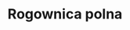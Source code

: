 ---
title: 'Rogownica polna'
latina: '(Cerastium arvense)'
pubDate: 'Jun 01 2025'
mainImage: 'rogownica_polna_wqrt07'
level1: 'rośliny naczyniowe'
level2: 'goździkowce'
level3: 'goździkowate'
level4: 'rogownica'
flowertime: 'maj - lipiec'
where: 'Jest szeroko rozprzestrzeniona na północnej półkuli. Występuje w Azji, Europie, Afryce Północnej i Ameryce Północnej (aż po Alaskę i Jukon). W Polsce jest rośliną pospolitą.'
---